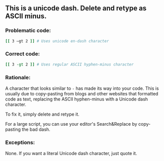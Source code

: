 ## This is a unicode dash. Delete and retype as ASCII minus.

### Problematic code:

```sh
[[ 3 –gt 2 ]] # Uses unicode en-dash character
```

### Correct code:

```sh
[[ 3 -gt 2 ]] # Uses regular ASCII hyphen-minus character
```
### Rationale:

A character that looks similar to `-` has made its way into your code. This is usually due to copy-pasting from blogs and other websites that formatted code as text, replacing the ASCII hyphen-minus with a Unicode dash character.

To fix it, simply delete and retype it.

For a large script, you can use your editor's Search&Replace by copy-pasting the bad dash.

### Exceptions:

None. If you want a literal Unicode dash character, just quote it.